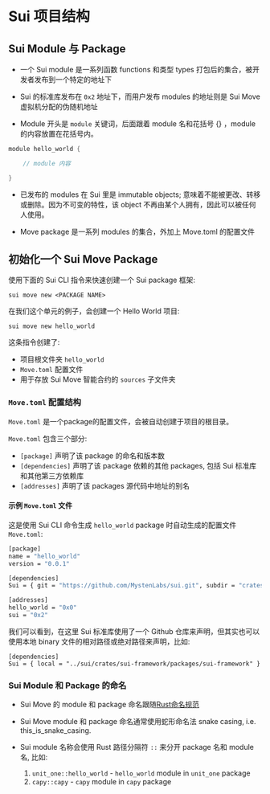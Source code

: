 # Sui 项目结构 

## Sui Module 与 Package

- 一个 Sui module 是一系列函数 functions 和类型 types 打包后的集合，被开发者发布到一个特定的地址下

- Sui 的标准库发布在 `0x2` 地址下，而用户发布 modules 的地址则是 Sui Move 虚拟机分配的伪随机地址

- Module 开头是 `module` 关键词，后面跟着 module 名和花括号 {} ，module 的内容放置在花括号内。

```Rust
module hello_world {

    // module 内容

}
```

- 已发布的 modules 在 Sui 里是 immutable objects; 意味着不能被更改、转移或删除。因为不可变的特性，该 object 不再由某个人拥有，因此可以被任何人使用。

- Move package 是一系列 modules 的集合，外加上 Move.toml 的配置文件

## 初始化一个 Sui Move Package

使用下面的 Sui CLI 指令来快速创建一个 Sui package 框架:

`sui move new <PACKAGE NAME>`

在我们这个单元的例子，会创建一个 Hello World 项目:

`sui move new hello_world`

这条指令创建了: 
- 项目根文件夹 `hello_world`
- `Move.toml` 配置文件
- 用于存放 Sui Move 智能合约的 `sources` 子文件夹

### `Move.toml` 配置结构

`Move.toml` 是一个package的配置文件，会被自动创建于项目的根目录。

`Move.toml` 包含三个部分:

- `[package]` 声明了该 package 的命名和版本数  
- `[dependencies]` 声明了该 package 依赖的其他 packages, 包括 Sui 标准库和其他第三方依赖库
- `[addresses]` 声明了该 packages 源代码中地址的别名

#### 示例 `Move.toml` 文件

这是使用 Sui CLI 命令生成 `hello_world` package 时自动生成的配置文件 `Move.toml`:

```bash
[package]
name = "hello_world"
version = "0.0.1"

[dependencies]
Sui = { git = "https://github.com/MystenLabs/sui.git", subdir = "crates/sui-framework/packages/sui-framework", rev = "main" }

[addresses]
hello_world = "0x0"
sui = "0x2"
```

我们可以看到，在这里 Sui 标准库使用了一个 Github 仓库来声明，但其实也可以使用本地 binary 文件的相对路径或绝对路径来声明，比如:

```
[dependencies]
Sui = { local = "../sui/crates/sui-framework/packages/sui-framework" } 
```

### Sui Module 和 Package 的命名

- Sui Move 的 module 和 package 命名跟随[Rust命名规范](https://rust-lang.github.io/api-guidelines/naming.html)

- Sui Move module 和 package 命名通常使用蛇形命名法 snake casing, i.e. this_is_snake_casing.

- Sui module 名称会使用 Rust 路径分隔符 `::` 来分开 package 名和 module 名, 比如:
    1. `unit_one::hello_world` - `hello_world` module in `unit_one` package
    2. `capy::capy` - `capy` module in `capy` package

